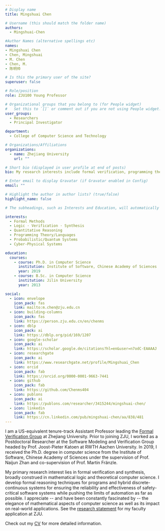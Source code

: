 ```yaml
---
# Display name
title: Mingshuai Chen

# Username (this should match the folder name)
authors:
  - Mingshuai-Chen

#Author Names (alternative spellings etc)
names:
- Mingshuai Chen
- Chen, Mingshuai
- M. Chen
- Chen, M.
- 陈明帅

# Is this the primary user of the site?
superuser: false

# Role/position
role: ZJU100 Young Professor

# Organizational groups that you belong to (for People widget)
#   Set this to `[]` or comment out if you are not using People widget.
user_groups:
  - Researchers
  - Principal Investigator

department:
  - College of Computer Science and Technology

# Organizations/Affiliations
organizations:
  - name: Zhejiang University
    url: ""

# Short bio (displayed in user profile at end of posts)
bio: My research interests include formal verification, programming theory, and logical aspects of computer science.

# Enter email to display Gravatar (if Gravatar enabled in Config)
email: ""

# Highlight the author in author lists? (true/false)
highlight_name: false

# The subheadings, such as Interests and Education, will automatically translate depending on the language chosen in `config.yaml`. To customize the subheading text, see the Language page in the docs.

interests:
  - Formal Methods
  - Logic · Verification · Synthesis
  - Quantitative Reasoning
  - Programming Theory/Languages
  - Probabilistic/Quantum Systems
  - Cyber-Physical Systems

education:
  courses:
    - course: Ph.D. in Computer Science
      institution: Institute of Software, Chinese Academy of Sciences
      year: 2019
    - course: B.Sc. in Computer Science
      institution: Jilin University
      year: 2013

social:
  - icon: envelope
    icon_pack: fas
    link: mailto:m.chen@zju.edu.cn
  - icon: building-columns
    icon_pack: fas
    link: https://person.zju.edu.cn/en/chenms
  - icon: dblp
    icon_pack: ai
    link: https://dblp.org/pid/169/1207
  - icon: google-scholar
    icon_pack: ai
    link: https://scholar.google.de/citations?hl=en&user=n7odC-EAAAAJ
  - icon: researchgate
    icon_pack: ai
    link: https://www.researchgate.net/profile/Mingshuai_Chen
  - icon: orcid
    icon_pack: fab
    link: https://orcid.org/0000-0001-9663-7441
  - icon: github
    icon_pack: fab
    link: https://github.com/Chenms404
  - icon: publons
    icon_pack: ai
    link: https://publons.com/researcher/3415244/mingshuai-chen/
  - icon: linkedin
    icon_pack: fab
    link: https://cn.linkedin.com/pub/mingshuai-chen/aa/838/481
---
```


I am a US-equivalent tenure-track Assistant Professor leading the [Formal Verification Group](/) at Zhejiang University. Prior to joining ZJU, I worked as a Postdoctoral Researcher at the Software Modeling and Verification Group headed by Prof. Joost-Pieter Katoen at RWTH Aachen University. In 2019, I received the Ph.D. degree in computer science from the Institute of Software, Chinese Academy of Sciences under the supervision of Prof. Naijun Zhan and co-supervision of Prof. Martin Fränzle.

My primary research interest lies in formal verification and synthesis, broadly construed in mathematical logic and theoretical computer science. I develop formal reasoning techniques for programs and hybrid discrete-continuous systems for ensuring the reliability and effectiveness of safety-critical software systems while pushing the limits of automation as far as possible. I appreciate -- and have been constantly fascinated by -- the elegance of mathematical aspects of computer science as well as its impact on real-world applications. See the [research statement](/files/Research%20Statement_Mingshuai%20Chen.pdf) for my faculty application at ZJU.

<i class="fa-solid fa-download"></i> Check out my [CV](/files/CV_Mingshuai%20Chen.pdf) for more detailed information.
